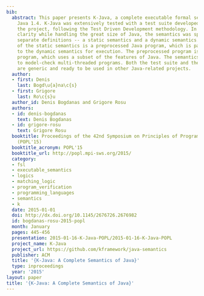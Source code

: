 ```yaml
---
bib:
  abstract: This paper presents K-Java, a complete executable formal semantics of
    Java 1.4. K-Java was extensively tested with a test suite developed alongside
    the project, following the Test Driven Development methodology. In order to maintain
    clarity while handling the great size of Java, the semantics was split into two
    separate definitions -- a static semantics and a dynamic semantics. The output
    of the static semantics is a preprocessed Java program, which is passed as input
    to the dynamic semantics for execution. The preprocessed program is a valid Java
    program, which uses a subset of the features of Java. The semantics is applied
    to model-check multi-threaded programs. Both the test suite and the static semantics
    are generic and ready to be used in other Java-related projects.
  author:
  - first: Denis
    last: Bogd\u{a}na\c{s}
  - first: Grigore
    last: Ro\c{s}u
  author_id: Denis Bogdanas and Grigore Rosu
  authors:
  - id: denis-bogdanas
    text: Denis Bogdanas
  - id: grigore-rosu
    text: Grigore Rosu
  booktitle: Proceedings of the 42nd Symposium on Principles of Programming Languages
    (POPL'15)
  booktitle_acronym: POPL'15
  booktitle_url: http://popl.mpi-sws.org/2015/
  category:
  - fsl
  - executable_semantics
  - logics
  - matching_logic
  - program_verification
  - programming_languages
  - semantics
  - k
  date: 2015-01-01
  doi: http://dx.doi.org/10.1145/2676726.2676982
  id: bogdanas-rosu-2015-popl
  month: January
  pages: 445-456
  presentation: 2015-01-16-K-Java-POPL/2015-01-16-K-Java-POPL
  project_name: K-Java
  project_url: https://github.com/kframework/java-semantics
  publisher: ACM
  title: '{K-Java: A Complete Semantics of Java}'
  type: inproceedings
  year: '2015'
layout: paper
title: '{K-Java: A Complete Semantics of Java}'
---
```


